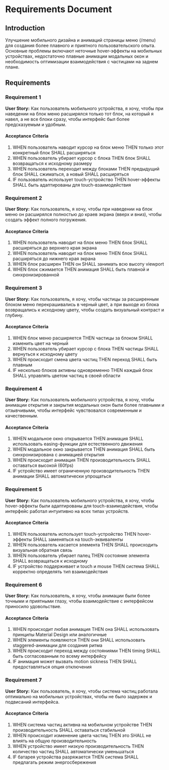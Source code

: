 # Requirements Document

## Introduction

Улучшение мобильного дизайна и анимаций страницы меню (/menu) для создания более плавного и приятного пользовательского опыта. Основные проблемы включают неточные hover-эффекты на мобильных устройствах, недостаточно плавные анимации модальных окон и необходимость оптимизации взаимодействия с частицами на заднем плане.

## Requirements

### Requirement 1

**User Story:** Как пользователь мобильного устройства, я хочу, чтобы при наведении на блок меню расширялся только тот блок, на который я навел, а не все блоки сразу, чтобы интерфейс был более предсказуемым и удобным.

#### Acceptance Criteria

1. WHEN пользователь наводит курсор на блок меню THEN только этот конкретный блок SHALL расширяться
2. WHEN пользователь убирает курсор с блока THEN блок SHALL возвращаться к исходному размеру
3. WHEN пользователь переходит между блоками THEN предыдущий блок SHALL сжиматься, а новый SHALL расширяться
4. IF пользователь использует touch-устройство THEN hover-эффекты SHALL быть адаптированы для touch-взаимодействия

### Requirement 2

**User Story:** Как пользователь, я хочу, чтобы при наведении на блок меню он расширялся полностью до краев экрана (вверх и вниз), чтобы создать эффект полного погружения.

#### Acceptance Criteria

1. WHEN пользователь наводит на блок меню THEN блок SHALL расширяться до верхнего края экрана
2. WHEN пользователь наводит на блок меню THEN блок SHALL расширяться до нижнего края экрана
3. WHEN блок расширен THEN он SHALL занимать всю высоту viewport
4. WHEN блок сжимается THEN анимация SHALL быть плавной и синхронизированной

### Requirement 3

**User Story:** Как пользователь, я хочу, чтобы частицы за расширенным блоком меню перекрашивались в черный цвет, а при выходе из блока возвращались к исходному цвету, чтобы создать визуальный контраст и глубину.

#### Acceptance Criteria

1. WHEN блок меню расширяется THEN частицы за блоком SHALL изменить цвет на черный
2. WHEN пользователь убирает курсор с блока THEN частицы SHALL вернуться к исходному цвету
3. WHEN происходит смена цвета частиц THEN переход SHALL быть плавным
4. IF несколько блоков активны одновременно THEN каждый блок SHALL управлять цветом частиц в своей области

### Requirement 4

**User Story:** Как пользователь мобильного устройства, я хочу, чтобы анимации открытия и закрытия модальных окон были более плавными и отзывчивыми, чтобы интерфейс чувствовался современным и качественным.

#### Acceptance Criteria

1. WHEN модальное окно открывается THEN анимация SHALL использовать easing-функции для естественного движения
2. WHEN модальное окно закрывается THEN анимация SHALL быть синхронизирована с анимацией открытия
3. WHEN происходит анимация THEN производительность SHALL оставаться высокой (60fps)
4. IF устройство имеет ограниченную производительность THEN анимации SHALL автоматически упрощаться

### Requirement 5

**User Story:** Как пользователь мобильного устройства, я хочу, чтобы hover-эффекты были адаптированы для touch-взаимодействия, чтобы интерфейс работал интуитивно на всех типах устройств.

#### Acceptance Criteria

1. WHEN пользователь использует touch-устройство THEN hover-эффекты SHALL заменяться на touch-эквиваленты
2. WHEN пользователь касается элемента THEN SHALL происходить визуальная обратная связь
3. WHEN пользователь убирает палец THEN состояние элемента SHALL возвращаться к исходному
4. IF устройство поддерживает и touch и mouse THEN система SHALL корректно определять тип взаимодействия

### Requirement 6

**User Story:** Как пользователь, я хочу, чтобы анимации были более точными и приятными глазу, чтобы взаимодействие с интерфейсом приносило удовольствие.

#### Acceptance Criteria

1. WHEN происходит любая анимация THEN она SHALL использовать принципы Material Design или аналогичные
2. WHEN элементы появляются THEN они SHALL использовать staggered-анимации для создания ритма
3. WHEN происходит переход между состояниями THEN timing SHALL быть согласованным по всему интерфейсу
4. IF анимация может вызвать motion sickness THEN SHALL предоставляться опция отключения

### Requirement 7

**User Story:** Как пользователь, я хочу, чтобы система частиц работала оптимально на мобильных устройствах, чтобы не было задержек и подвисаний интерфейса.

#### Acceptance Criteria

1. WHEN система частиц активна на мобильном устройстве THEN производительность SHALL оставаться стабильной
2. WHEN происходит изменение цвета частиц THEN это SHALL не влиять на общую производительность
3. WHEN устройство имеет низкую производительность THEN количество частиц SHALL автоматически уменьшаться
4. IF батарея устройства разряжается THEN система SHALL предлагать режим энергосбережения